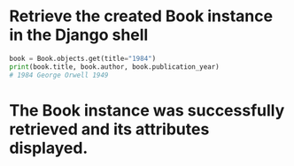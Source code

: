 # Retrieve the created Book instance in the Django shell

```python
book = Book.objects.get(title="1984")
print(book.title, book.author, book.publication_year)
# 1984 George Orwell 1949
```

# The Book instance was successfully retrieved and its attributes displayed. 